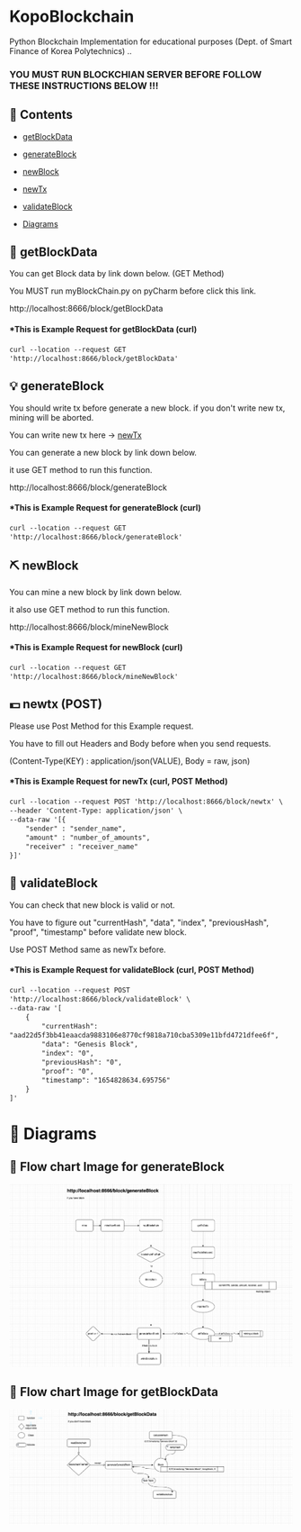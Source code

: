 # KopoBlockchain
Python Blockchain Implementation for educational purposes (Dept. of Smart Finance of Korea Polytechnics)
..

### YOU MUST RUN BLOCKCHIAN SERVER BEFORE FOLLOW THESE INSTRUCTIONS BELOW !!!

## 📖 Contents

- [getBlockData](#-getBlockData)

- [generateBlock](#-generateBlock)

- [newBlock](#-newBlock)

- [newTx](#-newTx-post)

- [validateBlock](#-validateBlock)

- [Diagrams](#-Diagrams)






## 🧱 getBlockData

You can get Block data by link down below. (GET Method)

You MUST run myBlockChain.py on pyCharm before click this link.

http://localhost:8666/block/getBlockData

#### *This is Example Request for getBlockData (curl)
```
curl --location --request GET 'http://localhost:8666/block/getBlockData'
```

## 💡 generateBlock
You should write tx before generate a new block. if you don't write new tx, mining will be aborted.

You can write new tx here -> [newTx](#-newTx-post)

You can generate a new block by link down below.

it use GET method to run this function.

http://localhost:8666/block/generateBlock

#### *This is Example Request for generateBlock (curl)
```
curl --location --request GET 'http://localhost:8666/block/generateBlock'
```

## ⛏ newBlock

You can mine a new block by link down below.

it also use GET method to run this function.

http://localhost:8666/block/mineNewBlock

#### *This is Example Request for newBlock (curl)
```
curl --location --request GET 'http://localhost:8666/block/mineNewBlock'
```


## 💵 newtx (POST)
Please use Post Method for this Example request.

You have to fill out Headers and Body before when you send requests.

(Content-Type(KEY) : application/json(VALUE), Body = raw, json)

#### *This is Example Request for newTx (curl, POST Method)
```
curl --location --request POST 'http://localhost:8666/block/newtx' \
--header 'Content-Type: application/json' \
--data-raw '[{
    "sender" : "sender_name",
    "amount" : "number_of_amounts",
    "receiver" : "receiver_name"
}]'
```


## 🔎 validateBlock
You can check that new block is valid or not.

You have to figure out "currentHash", "data", "index", "previousHash", "proof", "timestamp" before validate new block.

Use POST Method same as newTx before.

#### *This is Example Request for validateBlock (curl, POST Method)

```
curl --location --request POST 'http://localhost:8666/block/validateBlock' \
--data-raw '[
    {
        "currentHash": "aad22d5f3bb41eaacda9883106e8770cf9818a710cba5309e11bfd4721dfee6f",
        "data": "Genesis Block",
        "index": "0",
        "previousHash": "0",
        "proof": "0",
        "timestamp": "1654828634.695756"
    }
]'
```
# 💎 Diagrams
## 🌊 Flow chart Image for generateBlock
![initial](https://github.com/SunghwanNam/KopoBlockchain/blob/283eac7a1299875d4ff556ae97afd2aae0e8186b/generateBlock.png)

## 🌊 Flow chart Image for getBlockData
![initial](https://github.com/SunghwanNam/KopoBlockchain/blob/283eac7a1299875d4ff556ae97afd2aae0e8186b/getBlockData.png)
